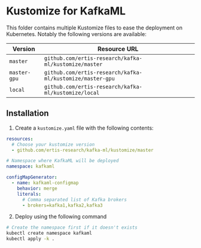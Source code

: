 # Kustomize for KafkaML

This folder contains multiple Kustomize files to ease the deployment on
Kubernetes. Notably the following versions are available:

| Version      | Resource URL                                              |
| ------------ | --------------------------------------------------------- |
| `master`     | `github.com/ertis-research/kafka-ml/kustomize/master`     |
| `master-gpu` | `github.com/ertis-research/kafka-ml/kustomize/master-gpu` |
| `local`      | `github.com/ertis-research/kafka-ml/kustomize/local`      |

## Installation

1. Create a `kustomize.yaml` file with the following contents:

```yaml
resources:
  # Choose your kustomize version
  - github.com/ertis-research/kafka-ml/kustomize/master

# Namespace where KafkaML will be deployed
namespace: kafkaml

configMapGenerator:
  - name: kafkaml-configmap
    behavior: merge
    literals:
      # Comma separated list of Kafka brokers
      - brokers=kafka1,kafka2,kafka3
```

2. Deploy using the following command

```sh
# Create the namespace first if it doesn't exists
kubectl create namespace kafkaml
kubectl apply -k .
```
